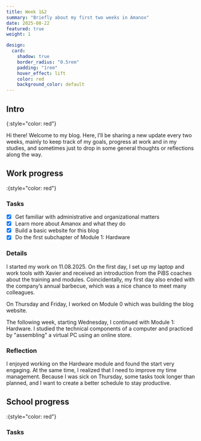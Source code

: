 ```yaml
---
title: Week 1&2
summary: "Briefly about my first two weeks in Amanox"
date: 2025-08-22
featured: true
weight: 1

design:
  card:
    shadow: true
    border_radius: "0.5rem"
    padding: "1rem"
    hover_effect: lift
    color: red
    background_color: default
---
```


## Intro

{:style="color: red"}

Hi there! Welcome to my blog.
Here, I’ll be sharing a new update every two weeks, mainly to keep track of my goals, progress at work and in my studies, and sometimes just to drop in some general thoughts or reflections along the way.

## Work progress

:{style="color: red"}

### Tasks
- [x] Get familiar with administrative and organizational matters  
- [x] Learn more about Amanox and what they do
- [x] Build a basic website for this blog  
- [x] Do the first subchapter of Module 1: Hardware  

### Details
I started my work on 11.08.2025. On the first day, I set up my laptop and work tools with Xavier and received an introduction from the PiBS coaches about the training and modules. Coincidentally, my first day also ended with the company’s annual barbecue, which was a nice chance to meet many colleagues. 

On Thursday and Friday, I worked on Module 0 which was building the blog website.  

The following week, starting Wednesday, I continued with Module 1: Hardware. I studied the technical components of a computer and practiced by "assembling" a virtual PC using an online store.  

### Reflection
I enjoyed working on the Hardware module and found the start very engaging. At the same time, I realized that I need to improve my time management. Because I was sick on Thursday, some tasks took longer than planned, and I want to create a better schedule to stay productive.  


## School progress

:{style="color: red"}

### Tasks
